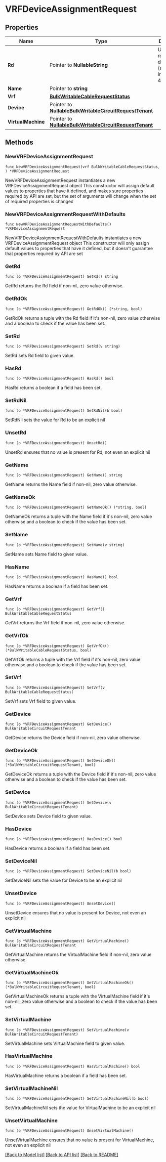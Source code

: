 # VRFDeviceAssignmentRequest

## Properties

Name | Type | Description | Notes
------------ | ------------- | ------------- | -------------
**Rd** | Pointer to **NullableString** | Unique route distinguisher (as defined in RFC 4364) | [optional] 
**Name** | Pointer to **string** |  | [optional] 
**Vrf** | [**BulkWritableCableRequestStatus**](BulkWritableCableRequestStatus.md) |  | 
**Device** | Pointer to [**NullableBulkWritableCircuitRequestTenant**](BulkWritableCircuitRequestTenant.md) |  | [optional] 
**VirtualMachine** | Pointer to [**NullableBulkWritableCircuitRequestTenant**](BulkWritableCircuitRequestTenant.md) |  | [optional] 

## Methods

### NewVRFDeviceAssignmentRequest

`func NewVRFDeviceAssignmentRequest(vrf BulkWritableCableRequestStatus, ) *VRFDeviceAssignmentRequest`

NewVRFDeviceAssignmentRequest instantiates a new VRFDeviceAssignmentRequest object
This constructor will assign default values to properties that have it defined,
and makes sure properties required by API are set, but the set of arguments
will change when the set of required properties is changed

### NewVRFDeviceAssignmentRequestWithDefaults

`func NewVRFDeviceAssignmentRequestWithDefaults() *VRFDeviceAssignmentRequest`

NewVRFDeviceAssignmentRequestWithDefaults instantiates a new VRFDeviceAssignmentRequest object
This constructor will only assign default values to properties that have it defined,
but it doesn't guarantee that properties required by API are set

### GetRd

`func (o *VRFDeviceAssignmentRequest) GetRd() string`

GetRd returns the Rd field if non-nil, zero value otherwise.

### GetRdOk

`func (o *VRFDeviceAssignmentRequest) GetRdOk() (*string, bool)`

GetRdOk returns a tuple with the Rd field if it's non-nil, zero value otherwise
and a boolean to check if the value has been set.

### SetRd

`func (o *VRFDeviceAssignmentRequest) SetRd(v string)`

SetRd sets Rd field to given value.

### HasRd

`func (o *VRFDeviceAssignmentRequest) HasRd() bool`

HasRd returns a boolean if a field has been set.

### SetRdNil

`func (o *VRFDeviceAssignmentRequest) SetRdNil(b bool)`

 SetRdNil sets the value for Rd to be an explicit nil

### UnsetRd
`func (o *VRFDeviceAssignmentRequest) UnsetRd()`

UnsetRd ensures that no value is present for Rd, not even an explicit nil
### GetName

`func (o *VRFDeviceAssignmentRequest) GetName() string`

GetName returns the Name field if non-nil, zero value otherwise.

### GetNameOk

`func (o *VRFDeviceAssignmentRequest) GetNameOk() (*string, bool)`

GetNameOk returns a tuple with the Name field if it's non-nil, zero value otherwise
and a boolean to check if the value has been set.

### SetName

`func (o *VRFDeviceAssignmentRequest) SetName(v string)`

SetName sets Name field to given value.

### HasName

`func (o *VRFDeviceAssignmentRequest) HasName() bool`

HasName returns a boolean if a field has been set.

### GetVrf

`func (o *VRFDeviceAssignmentRequest) GetVrf() BulkWritableCableRequestStatus`

GetVrf returns the Vrf field if non-nil, zero value otherwise.

### GetVrfOk

`func (o *VRFDeviceAssignmentRequest) GetVrfOk() (*BulkWritableCableRequestStatus, bool)`

GetVrfOk returns a tuple with the Vrf field if it's non-nil, zero value otherwise
and a boolean to check if the value has been set.

### SetVrf

`func (o *VRFDeviceAssignmentRequest) SetVrf(v BulkWritableCableRequestStatus)`

SetVrf sets Vrf field to given value.


### GetDevice

`func (o *VRFDeviceAssignmentRequest) GetDevice() BulkWritableCircuitRequestTenant`

GetDevice returns the Device field if non-nil, zero value otherwise.

### GetDeviceOk

`func (o *VRFDeviceAssignmentRequest) GetDeviceOk() (*BulkWritableCircuitRequestTenant, bool)`

GetDeviceOk returns a tuple with the Device field if it's non-nil, zero value otherwise
and a boolean to check if the value has been set.

### SetDevice

`func (o *VRFDeviceAssignmentRequest) SetDevice(v BulkWritableCircuitRequestTenant)`

SetDevice sets Device field to given value.

### HasDevice

`func (o *VRFDeviceAssignmentRequest) HasDevice() bool`

HasDevice returns a boolean if a field has been set.

### SetDeviceNil

`func (o *VRFDeviceAssignmentRequest) SetDeviceNil(b bool)`

 SetDeviceNil sets the value for Device to be an explicit nil

### UnsetDevice
`func (o *VRFDeviceAssignmentRequest) UnsetDevice()`

UnsetDevice ensures that no value is present for Device, not even an explicit nil
### GetVirtualMachine

`func (o *VRFDeviceAssignmentRequest) GetVirtualMachine() BulkWritableCircuitRequestTenant`

GetVirtualMachine returns the VirtualMachine field if non-nil, zero value otherwise.

### GetVirtualMachineOk

`func (o *VRFDeviceAssignmentRequest) GetVirtualMachineOk() (*BulkWritableCircuitRequestTenant, bool)`

GetVirtualMachineOk returns a tuple with the VirtualMachine field if it's non-nil, zero value otherwise
and a boolean to check if the value has been set.

### SetVirtualMachine

`func (o *VRFDeviceAssignmentRequest) SetVirtualMachine(v BulkWritableCircuitRequestTenant)`

SetVirtualMachine sets VirtualMachine field to given value.

### HasVirtualMachine

`func (o *VRFDeviceAssignmentRequest) HasVirtualMachine() bool`

HasVirtualMachine returns a boolean if a field has been set.

### SetVirtualMachineNil

`func (o *VRFDeviceAssignmentRequest) SetVirtualMachineNil(b bool)`

 SetVirtualMachineNil sets the value for VirtualMachine to be an explicit nil

### UnsetVirtualMachine
`func (o *VRFDeviceAssignmentRequest) UnsetVirtualMachine()`

UnsetVirtualMachine ensures that no value is present for VirtualMachine, not even an explicit nil

[[Back to Model list]](../README.md#documentation-for-models) [[Back to API list]](../README.md#documentation-for-api-endpoints) [[Back to README]](../README.md)


